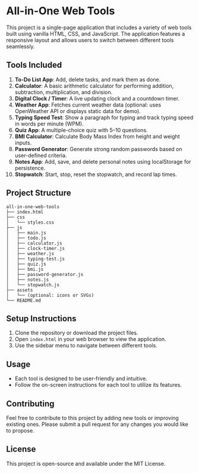 # All-in-One Web Tools

This project is a single-page application that includes a variety of web tools built using vanilla HTML, CSS, and JavaScript. The application features a responsive layout and allows users to switch between different tools seamlessly.

## Tools Included

1. **To-Do List App**: Add, delete tasks, and mark them as done.
2. **Calculator**: A basic arithmetic calculator for performing addition, subtraction, multiplication, and division.
3. **Digital Clock / Timer**: A live updating clock and a countdown timer.
4. **Weather App**: Fetches current weather data (optional: uses OpenWeather API or displays static data for demo).
5. **Typing Speed Test**: Show a paragraph for typing and track typing speed in words per minute (WPM).
6. **Quiz App**: A multiple-choice quiz with 5–10 questions.
7. **BMI Calculator**: Calculate Body Mass Index from height and weight inputs.
8. **Password Generator**: Generate strong random passwords based on user-defined criteria.
9. **Notes App**: Add, save, and delete personal notes using localStorage for persistence.
10. **Stopwatch**: Start, stop, reset the stopwatch, and record lap times.

## Project Structure

```
all-in-one-web-tools
├── index.html
├── css
│   └── styles.css
├── js
│   ├── main.js
│   ├── todo.js
│   ├── calculator.js
│   ├── clock-timer.js
│   ├── weather.js
│   ├── typing-test.js
│   ├── quiz.js
│   ├── bmi.js
│   ├── password-generator.js
│   ├── notes.js
│   └── stopwatch.js
├── assets
│   └── (optional: icons or SVGs)
└── README.md
```

## Setup Instructions

1. Clone the repository or download the project files.
2. Open `index.html` in your web browser to view the application.
3. Use the sidebar menu to navigate between different tools.

## Usage

- Each tool is designed to be user-friendly and intuitive.
- Follow the on-screen instructions for each tool to utilize its features.

## Contributing

Feel free to contribute to this project by adding new tools or improving existing ones. Please submit a pull request for any changes you would like to propose.

## License

This project is open-source and available under the MIT License.